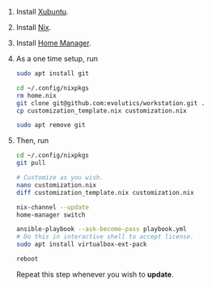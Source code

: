 1. Install [Xubuntu](https://xubuntu.org).
1. Install [Nix](https://nixos.org).
1. Install [Home Manager](https://nix-community.github.io/home-manager/).
1. As a one time setup, run

   ```bash
   sudo apt install git

   cd ~/.config/nixpkgs
   rm home.nix
   git clone git@github.com:evolutics/workstation.git .
   cp customization_template.nix customization.nix

   sudo apt remove git
   ```

1. Then, run

   ```bash
   cd ~/.config/nixpkgs
   git pull

   # Customize as you wish.
   nano customization.nix
   diff customization_template.nix customization.nix

   nix-channel --update
   home-manager switch

   ansible-playbook --ask-become-pass playbook.yml
   # Do this in interactive shell to accept license.
   sudo apt install virtualbox-ext-pack

   reboot
   ```

   Repeat this step whenever you wish to **update**.
